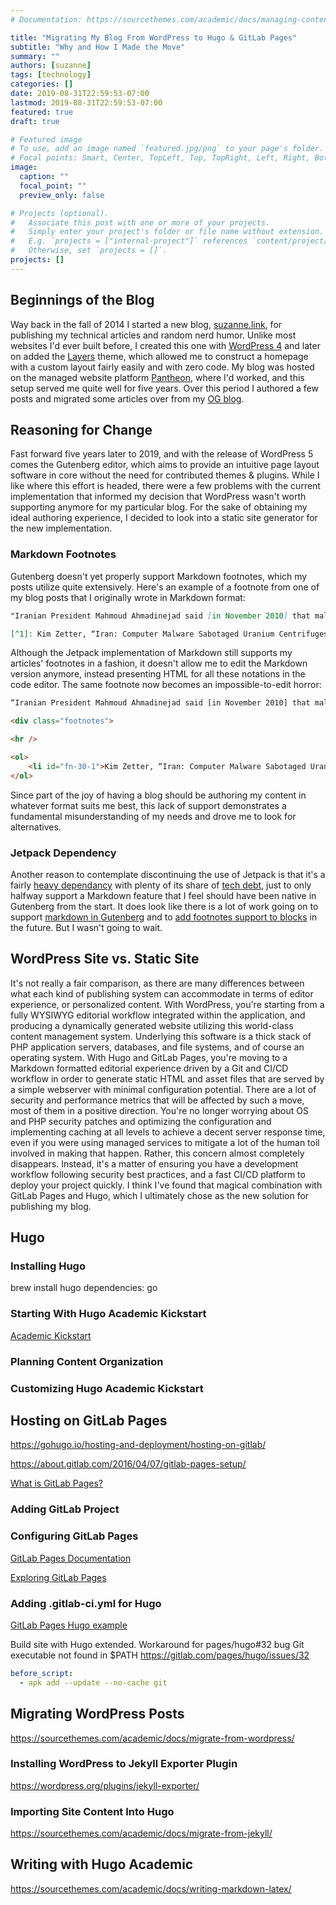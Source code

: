 ```yaml
---
# Documentation: https://sourcethemes.com/academic/docs/managing-content/

title: "Migrating My Blog From WordPress to Hugo & GitLab Pages"
subtitle: "Why and How I Made the Move"
summary: ""
authors: [suzanne]
tags: [technology]
categories: []
date: 2019-08-31T22:59:53-07:00
lastmod: 2019-08-31T22:59:53-07:00
featured: true
draft: true

# Featured image
# To use, add an image named `featured.jpg/png` to your page's folder.
# Focal points: Smart, Center, TopLeft, Top, TopRight, Left, Right, BottomLeft, Bottom, BottomRight.
image:
  caption: ""
  focal_point: ""
  preview_only: false

# Projects (optional).
#   Associate this post with one or more of your projects.
#   Simply enter your project's folder or file name without extension.
#   E.g. `projects = ["internal-project"]` references `content/project/deep-learning/index.md`.
#   Otherwise, set `projects = []`.
projects: []
---
```


## Beginnings of the Blog
Way back in the fall of 2014 I started a new blog, [suzanne.link](https://suzanne.link), for publishing my technical articles and random nerd humor. Unlike most websites I'd ever built before, I created this one with [WordPress 4](https://www.wordpress.org/) and later on added the [Layers](https://github.com/layers-wp/layerswp) theme, which allowed me to construct a homepage with a custom layout fairly easily and with zero code. My blog was hosted on the managed website platform [Pantheon](https://pantheon.io), where I'd worked, and this setup served me quite well for five years. Over this period I authored a few posts and migrated some articles over from my [OG blog](https://www.aigeanta.net).

## Reasoning for Change
Fast forward five years later to 2019, and with the release of WordPress 5 comes the Gutenberg editor, which aims to provide an intuitive page layout software in core without the need for contributed themes & plugins. While I like where this effort is headed, there were a few problems with the current implementation that informed my decision that WordPress wasn't worth supporting anymore for my particular blog. For the sake of obtaining my ideal authoring experience, I decided to look into a static site generator for the new implementation.

### Markdown Footnotes

Gutenberg doesn't yet properly support Markdown footnotes, which my posts utilize quite extensively. Here's an example of a footnote from one of my blog posts that I originally wrote in Markdown format:

```markdown
"Iranian President Mahmoud Ahmadinejad said [in November 2010] that malicious computer code launched by “enemies” of the state had sabotaged centrifuges used in Iran’s nuclear-enrichment program."[^1]
```

```markdown
[^1]: Kim Zetter, “Iran: Computer Malware Sabotaged Uranium Centrifuges,” Wired.com Threat Level, November 29, 2010, http://www.wired.com/threatlevel/2010/11/stuxnet-sabotage-centrifuges/.
```

Although the Jetpack implementation of Markdown still supports my articles' footnotes in a fashion, it doesn't allow me to edit the Markdown version anymore, instead presenting HTML for all these notations in the code editor. The same footnote now becomes an impossible-to-edit horror:

```html
“Iranian President Mahmoud Ahmadinejad said [in November 2010] that malicious computer code launched by “enemies” of the state had sabotaged centrifuges used in Iran’s nuclear-enrichment program.”<sup id="fnref-30-1"><a href="#fn-30-1" rel="footnote">1</a></sup>
```

```html
<div class="footnotes">

<hr />

<ol>
	<li id="fn-30-1">Kim Zetter, “Iran: Computer Malware Sabotaged Uranium Centrifuges,” Wired.com Threat Level, November 29, 2010, http://www.wired.com/threatlevel/2010/11/stuxnet-sabotage-centrifuges/. <a href="#fnref-30-1" rev="footnote">↩</a></li>
</ol>
```

Since part of the joy of having a blog should be authoring my content in whatever format suits me best, this lack of support demonstrates a fundamental misunderstanding of my needs and drove me to look for alternatives.

### Jetpack Dependency

Another reason to contemplate discontinuing the use of Jetpack is that it's a fairly [heavy dependancy](https://afearlessventure.com/blog/worried-about-site-speed-take-a-hard-look-at-jetpack/) with plenty of its share of [tech debt](https://github.com/Automattic/jetpack/issues/13048#issuecomment-512674269), just to only halfway support a Markdown feature that I feel should have been native in Gutenberg from the start. It does look like there is a lot of work going on to support [markdown in Gutenberg](https://github.com/Automattic/jetpack/issues/9201) and to [add footnotes support to blocks](https://github.com/WordPress/gutenberg/issues/1890) in the future. But I wasn't going to wait.

## WordPress Site vs. Static Site

It's not really a fair comparison, as there are many differences between what each kind of publishing system can accommodate in terms of editor experience, or personalized content. With WordPress, you're starting from a fully WYSIWYG editorial workflow integrated within the application, and producing a dynamically generated website utilizing this world-class content management system. Underlying this software is a thick stack of PHP application servers, databases, and file systems, and of course an operating system. With Hugo and GitLab Pages, you're moving to a Markdown formatted editorial experience driven by a Git and CI/CD workflow in order to generate static HTML and asset files that are served by a simple webserver with minimal configuration potential. There are a lot of security and performance metrics that will be affected by such a move, most of them in a positive direction. You're no longer worrying about OS and PHP security patches and optimizing the configuration and implementing caching at all levels to achieve a decent server response time, even if you were using managed services to mitigate a lot of the human toil involved in making that happen. Rather, this concern almost completely disappears. Instead, it's a matter of ensuring you have a development workflow following security best practices, and a fast CI/CD platform to deploy your project quickly. I think I've found that magical combination with GitLab Pages and Hugo, which I ultimately chose as the new solution for publishing my blog.

## Hugo

### Installing Hugo

brew install hugo
dependencies: go

### Starting With Hugo Academic Kickstart

[Academic Kickstart](https://github.com/sourcethemes/academic-kickstart)


### Planning Content Organization

### Customizing Hugo Academic Kickstart

## Hosting on GitLab Pages

https://gohugo.io/hosting-and-deployment/hosting-on-gitlab/

https://about.gitlab.com/2016/04/07/gitlab-pages-setup/

[What is GitLab Pages?](https://about.gitlab.com/product/pages/)

### Adding GitLab Project

### Configuring GitLab Pages

[GitLab Pages Documentation](https://docs.gitlab.com/ee/user/project/pages/)

[Exploring GitLab Pages](https://docs.gitlab.com/ee/user/project/pages/introduction.html)

### Adding .gitlab-ci.yml for Hugo

[GitLab Pages Hugo example](https://gitlab.com/pages/hugo)

Build site with Hugo extended.
Workaround for pages/hugo#32 bug
Git executable not found in $PATH
https://gitlab.com/pages/hugo/issues/32

```yaml
before_script:
  - apk add --update --no-cache git
```

## Migrating WordPress Posts

https://sourcethemes.com/academic/docs/migrate-from-wordpress/

### Installing WordPress to Jekyll Exporter Plugin
https://wordpress.org/plugins/jekyll-exporter/

### Importing Site Content Into Hugo
https://sourcethemes.com/academic/docs/migrate-from-jekyll/


## Writing with Hugo Academic

https://sourcethemes.com/academic/docs/writing-markdown-latex/